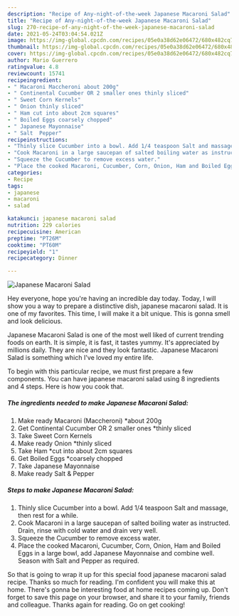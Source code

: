 ```yaml
---
description: "Recipe of Any-night-of-the-week Japanese Macaroni Salad"
title: "Recipe of Any-night-of-the-week Japanese Macaroni Salad"
slug: 270-recipe-of-any-night-of-the-week-japanese-macaroni-salad
date: 2021-05-24T03:04:54.021Z
image: https://img-global.cpcdn.com/recipes/05e0a38d62e06472/680x482cq70/japanese-macaroni-salad-recipe-main-photo.jpg
thumbnail: https://img-global.cpcdn.com/recipes/05e0a38d62e06472/680x482cq70/japanese-macaroni-salad-recipe-main-photo.jpg
cover: https://img-global.cpcdn.com/recipes/05e0a38d62e06472/680x482cq70/japanese-macaroni-salad-recipe-main-photo.jpg
author: Mario Guerrero
ratingvalue: 4.8
reviewcount: 15741
recipeingredient:
- " Macaroni Maccheroni about 200g"
- " Continental Cucumber OR 2 smaller ones thinly sliced"
- " Sweet Corn Kernels"
- " Onion thinly sliced"
- " Ham cut into about 2cm squares"
- " Boiled Eggs coarsely chopped"
- " Japanese Mayonnaise"
- " Salt  Pepper"
recipeinstructions:
- "Thinly slice Cucumber into a bowl. Add 1/4 teaspoon Salt and massage, then rest for a while."
- "Cook Macaroni in a large saucepan of salted boiling water as instructed. Drain, rinse with cold water and drain very well."
- "Squeeze the Cucumber to remove excess water."
- "Place the cooked Macaroni, Cucumber, Corn, Onion, Ham and Boiled Eggs in a large bowl, add Japanese Mayonnaise and combine well. Season with Salt and Pepper as required."
categories:
- Recipe
tags:
- japanese
- macaroni
- salad

katakunci: japanese macaroni salad 
nutrition: 229 calories
recipecuisine: American
preptime: "PT26M"
cooktime: "PT60M"
recipeyield: "1"
recipecategory: Dinner

---
```



![Japanese Macaroni Salad](https://img-global.cpcdn.com/recipes/05e0a38d62e06472/680x482cq70/japanese-macaroni-salad-recipe-main-photo.jpg)

Hey everyone, hope you're having an incredible day today. Today, I will show you a way to prepare a distinctive dish, japanese macaroni salad. It is one of my favorites. This time, I will make it a bit unique. This is gonna smell and look delicious.

Japanese Macaroni Salad is one of the most well liked of current trending foods on earth. It is simple, it is fast, it tastes yummy. It's appreciated by millions daily. They are nice and they look fantastic. Japanese Macaroni Salad is something which I've loved my entire life.




To begin with this particular recipe, we must first prepare a few components. You can have japanese macaroni salad using 8 ingredients and 4 steps. Here is how you cook that.

<!--inarticleads1-->

##### The ingredients needed to make Japanese Macaroni Salad:

1. Make ready  Macaroni (Maccheroni) *about 200g
1. Get  Continental Cucumber OR 2 smaller ones *thinly sliced
1. Take  Sweet Corn Kernels
1. Make ready  Onion *thinly sliced
1. Take  Ham *cut into about 2cm squares
1. Get  Boiled Eggs *coarsely chopped
1. Take  Japanese Mayonnaise
1. Make ready  Salt &amp; Pepper




<!--inarticleads2-->

##### Steps to make Japanese Macaroni Salad:

1. Thinly slice Cucumber into a bowl. Add 1/4 teaspoon Salt and massage, then rest for a while.
1. Cook Macaroni in a large saucepan of salted boiling water as instructed. Drain, rinse with cold water and drain very well.
1. Squeeze the Cucumber to remove excess water.
1. Place the cooked Macaroni, Cucumber, Corn, Onion, Ham and Boiled Eggs in a large bowl, add Japanese Mayonnaise and combine well. Season with Salt and Pepper as required.




So that is going to wrap it up for this special food japanese macaroni salad recipe. Thanks so much for reading. I'm confident you will make this at home. There's gonna be interesting food at home recipes coming up. Don't forget to save this page on your browser, and share it to your family, friends and colleague. Thanks again for reading. Go on get cooking!
